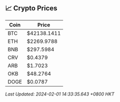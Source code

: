 ## 📈 Crypto Prices

| Coin | Price |
| ---- | ----- |
| BTC | $42138.1411 |
| ETH | $2269.9788 |
| BNB | $297.5984 |
| CRV | $0.4379 |
| ARB | $1.7023 |
| OKB | $48.2764 |
| DOGE | $0.0787 |

_Last Updated: 2024-02-01 14:33:35.643 +0800 HKT_